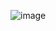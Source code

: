 ![image](https://github.com/sachidumaleesha/OpenAI-Image-Generator-App-Streamlit/assets/45502921/6cf19038-aeea-46fc-bf8c-f4389413c1b0)
